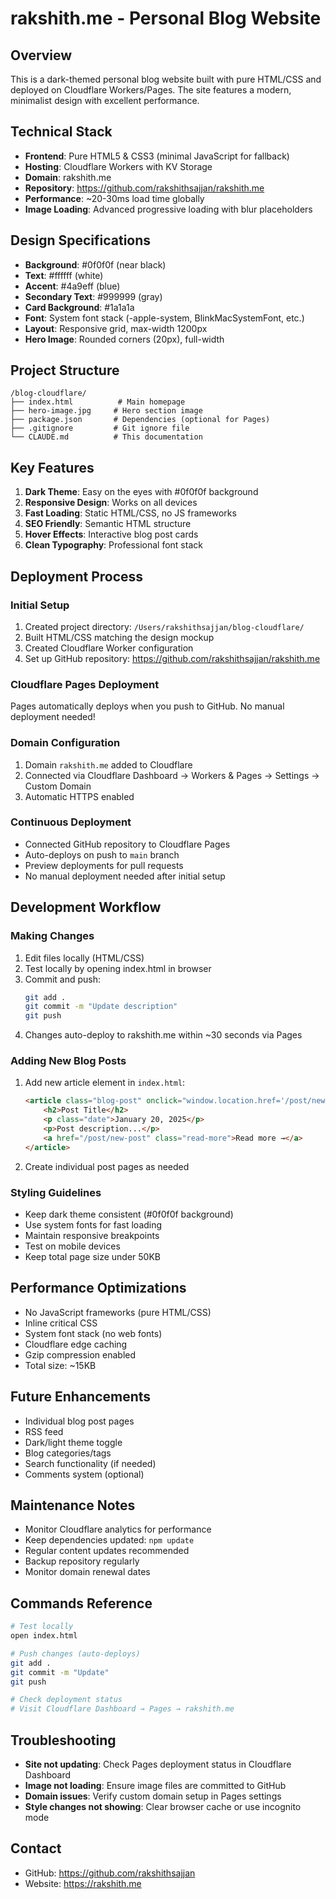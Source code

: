 # rakshith.me - Personal Blog Website

## Overview
This is a dark-themed personal blog website built with pure HTML/CSS and deployed on Cloudflare Workers/Pages. The site features a modern, minimalist design with excellent performance.

## Technical Stack
- **Frontend**: Pure HTML5 & CSS3 (minimal JavaScript for fallback)
- **Hosting**: Cloudflare Workers with KV Storage
- **Domain**: rakshith.me
- **Repository**: https://github.com/rakshithsajjan/rakshith.me
- **Performance**: ~20-30ms load time globally
- **Image Loading**: Advanced progressive loading with blur placeholders

## Design Specifications
- **Background**: #0f0f0f (near black)
- **Text**: #ffffff (white) 
- **Accent**: #4a9eff (blue)
- **Secondary Text**: #999999 (gray)
- **Card Background**: #1a1a1a
- **Font**: System font stack (-apple-system, BlinkMacSystemFont, etc.)
- **Layout**: Responsive grid, max-width 1200px
- **Hero Image**: Rounded corners (20px), full-width

## Project Structure
```
/blog-cloudflare/
├── index.html          # Main homepage
├── hero-image.jpg     # Hero section image
├── package.json       # Dependencies (optional for Pages)
├── .gitignore         # Git ignore file
└── CLAUDE.md          # This documentation
```

## Key Features
1. **Dark Theme**: Easy on the eyes with #0f0f0f background
2. **Responsive Design**: Works on all devices
3. **Fast Loading**: Static HTML/CSS, no JS frameworks
4. **SEO Friendly**: Semantic HTML structure
5. **Hover Effects**: Interactive blog post cards
6. **Clean Typography**: Professional font stack

## Deployment Process

### Initial Setup
1. Created project directory: `/Users/rakshithsajjan/blog-cloudflare/`
2. Built HTML/CSS matching the design mockup
3. Created Cloudflare Worker configuration
4. Set up GitHub repository: https://github.com/rakshithsajjan/rakshith.me

### Cloudflare Pages Deployment
Pages automatically deploys when you push to GitHub. No manual deployment needed!

### Domain Configuration
1. Domain `rakshith.me` added to Cloudflare
2. Connected via Cloudflare Dashboard → Workers & Pages → Settings → Custom Domain
3. Automatic HTTPS enabled

### Continuous Deployment
- Connected GitHub repository to Cloudflare Pages
- Auto-deploys on push to `main` branch
- Preview deployments for pull requests
- No manual deployment needed after initial setup

## Development Workflow

### Making Changes
1. Edit files locally (HTML/CSS)
2. Test locally by opening index.html in browser
3. Commit and push:
   ```bash
   git add .
   git commit -m "Update description"
   git push
   ```
4. Changes auto-deploy to rakshith.me within ~30 seconds via Pages

### Adding New Blog Posts
1. Add new article element in `index.html`:
   ```html
   <article class="blog-post" onclick="window.location.href='/post/new-post'">
       <h2>Post Title</h2>
       <p class="date">January 20, 2025</p>
       <p>Post description...</p>
       <a href="/post/new-post" class="read-more">Read more →</a>
   </article>
   ```

2. Create individual post pages as needed

### Styling Guidelines
- Keep dark theme consistent (#0f0f0f background)
- Use system fonts for fast loading
- Maintain responsive breakpoints
- Test on mobile devices
- Keep total page size under 50KB

## Performance Optimizations
- No JavaScript frameworks (pure HTML/CSS)
- Inline critical CSS
- System font stack (no web fonts)
- Cloudflare edge caching
- Gzip compression enabled
- Total size: ~15KB

## Future Enhancements
- Individual blog post pages
- RSS feed
- Dark/light theme toggle
- Blog categories/tags
- Search functionality (if needed)
- Comments system (optional)

## Maintenance Notes
- Monitor Cloudflare analytics for performance
- Keep dependencies updated: `npm update`
- Regular content updates recommended
- Backup repository regularly
- Monitor domain renewal dates

## Commands Reference
```bash
# Test locally
open index.html

# Push changes (auto-deploys)
git add .
git commit -m "Update"
git push

# Check deployment status
# Visit Cloudflare Dashboard → Pages → rakshith.me
```

## Troubleshooting
- **Site not updating**: Check Pages deployment status in Cloudflare Dashboard
- **Image not loading**: Ensure image files are committed to GitHub
- **Domain issues**: Verify custom domain setup in Pages settings
- **Style changes not showing**: Clear browser cache or use incognito mode

## Contact
- GitHub: https://github.com/rakshithsajjan
- Website: https://rakshith.me